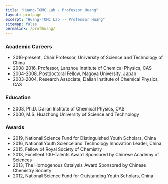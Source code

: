 ```yaml
---
title: "Huang-TOMC Lab - Professor Huang"
layout: profpage
excerpt: "Huang-TOMC Lab -- Professor Huang"
sitemap: false
permalink: /profhuang/
---
```



### Academic Careers  
- 2016-present, Chair Professor, University of Science and Technology of China  
- 2008-2016, Professor, Lanzhou Institute of Chemical Physics, CAS  
- 2004-2008, Postdoctoral Fellow, Nagoya University, Japan  
- 2003-2004, Research Associate, Dalian Institute of Chemical Physics, CAS  

### Education  
- 2003, Ph.D. Dalian Institute of Chemical Physics, CAS  
- 2000, M.S. Huazhong University of Science and Technology  

### Awards  
- 2019, National Science Fund for Distinguished Youth Scholars, China  
- 2016, National Youth Science and Technology Innovation Leader, China  
- 2015, Fellow of Royal Society of Chemistry  
- 2013, Excellent 100-Talents Award Sponsored by Chinese Academy of Sciences  
- 2013, The Homogenous Catalysis Award Sponsored by Chinese Chemistry Society  
- 2012, National Science Fund for Outstanding Youth Scholars, China  

